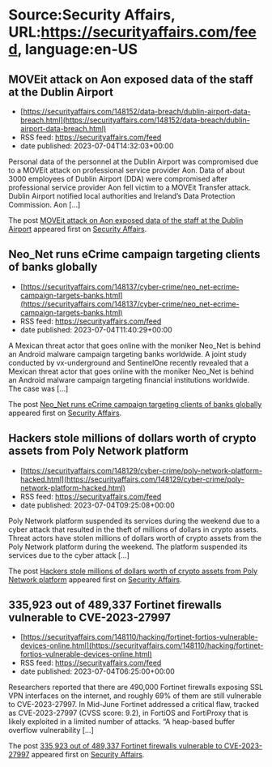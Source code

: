 # Source:Security Affairs, URL:https://securityaffairs.com/feed, language:en-US

## MOVEit attack on Aon exposed data of the staff at the Dublin Airport
 - [https://securityaffairs.com/148152/data-breach/dublin-airport-data-breach.html](https://securityaffairs.com/148152/data-breach/dublin-airport-data-breach.html)
 - RSS feed: https://securityaffairs.com/feed
 - date published: 2023-07-04T14:32:03+00:00

<p>Personal data of the personnel at the Dublin Airport was compromised due to a MOVEit attack on professional service provider Aon. Data of about 3000 employees of Dublin Airport (DDA) were compromised after professional service provider Aon fell victim to a MOVEit Transfer attack. Dublin Airport notified local authorities and Ireland&#8217;s Data Protection Commission. Aon [&#8230;]</p>
<p>The post <a href="https://securityaffairs.com/148152/data-breach/dublin-airport-data-breach.html" rel="nofollow">MOVEit attack on Aon exposed data of the staff at the Dublin Airport</a> appeared first on <a href="https://securityaffairs.com" rel="nofollow">Security Affairs</a>.</p>

## Neo_Net runs eCrime campaign targeting clients of banks globally
 - [https://securityaffairs.com/148137/cyber-crime/neo_net-ecrime-campaign-targets-banks.html](https://securityaffairs.com/148137/cyber-crime/neo_net-ecrime-campaign-targets-banks.html)
 - RSS feed: https://securityaffairs.com/feed
 - date published: 2023-07-04T11:40:29+00:00

<p>A Mexican threat actor that goes online with the moniker Neo_Net is behind an Android malware campaign targeting banks worldwide. A joint study conducted by vx-underground and SentinelOne recently revealed that a Mexican threat actor that goes online with the moniker Neo_Net is behind an Android malware campaign targeting financial institutions worldwide. The case was [&#8230;]</p>
<p>The post <a href="https://securityaffairs.com/148137/cyber-crime/neo_net-ecrime-campaign-targets-banks.html" rel="nofollow">Neo_Net runs eCrime campaign targeting clients of banks globally</a> appeared first on <a href="https://securityaffairs.com" rel="nofollow">Security Affairs</a>.</p>

## Hackers stole millions of dollars worth of crypto assets from Poly Network platform
 - [https://securityaffairs.com/148129/cyber-crime/poly-network-platform-hacked.html](https://securityaffairs.com/148129/cyber-crime/poly-network-platform-hacked.html)
 - RSS feed: https://securityaffairs.com/feed
 - date published: 2023-07-04T09:25:08+00:00

<p>Poly Network platform suspended its services during the weekend due to a cyber attack that resulted in the theft of millions of dollars in crypto assets. Threat actors have stolen millions of dollars worth of crypto assets from the Poly Network platform during the weekend. The platform suspended its services due to the cyber attack [&#8230;]</p>
<p>The post <a href="https://securityaffairs.com/148129/cyber-crime/poly-network-platform-hacked.html" rel="nofollow">Hackers stole millions of dollars worth of crypto assets from Poly Network platform</a> appeared first on <a href="https://securityaffairs.com" rel="nofollow">Security Affairs</a>.</p>

## 335,923 out of 489,337 Fortinet firewalls vulnerable to CVE-2023-27997
 - [https://securityaffairs.com/148110/hacking/fortinet-fortios-vulnerable-devices-online.html](https://securityaffairs.com/148110/hacking/fortinet-fortios-vulnerable-devices-online.html)
 - RSS feed: https://securityaffairs.com/feed
 - date published: 2023-07-04T06:25:00+00:00

<p>Researchers reported that there are 490,000 Fortinet firewalls exposing SSL VPN interfaces on the internet, and roughly 69% of them are still vulnerable to CVE-2023-27997. In Mid-June Fortinet addressed a critical flaw, tracked as CVE-2023-27997 (CVSS score: 9.2), in FortiOS and FortiProxy that is likely exploited in a limited number of attacks. “A heap-based buffer overflow vulnerability [&#8230;]</p>
<p>The post <a href="https://securityaffairs.com/148110/hacking/fortinet-fortios-vulnerable-devices-online.html" rel="nofollow">335,923 out of 489,337 Fortinet firewalls vulnerable to CVE-2023-27997</a> appeared first on <a href="https://securityaffairs.com" rel="nofollow">Security Affairs</a>.</p>

